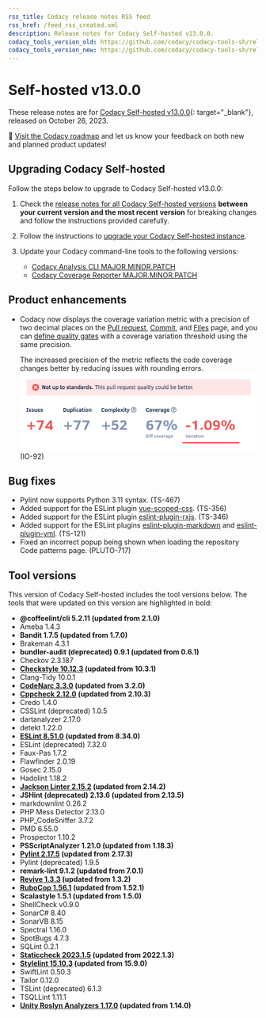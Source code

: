 ```yaml
---
rss_title: Codacy release notes RSS feed
rss_href: /feed_rss_created.xml
description: Release notes for Codacy Self-hosted v13.0.0.
codacy_tools_version_old: https://github.com/codacy/codacy-tools-sh/releases/tag/sh-1.2.6
codacy_tools_version_new: https://github.com/codacy/codacy-tools-sh/releases/tag/sh-1.2.7
---
```


# Self-hosted v13.0.0

These release notes are for [Codacy Self-hosted v13.0.0](https://github.com/codacy/chart/releases/tag/13.0.0){: target="_blank"}, released on October 26, 2023.<!-- TODO Update release date -->

📢 [Visit the Codacy roadmap](https://roadmap.codacy.com) and <span class="skip-vale">let us know</span> your feedback on both new and planned product updates!

<!--TODO Check these issues manually

Jira issues without release notes

Epics:
Bugs and other issues:
-   https://codacy.atlassian.net/browse/TS-623
-   https://codacy.atlassian.net/browse/TS-621
-   https://codacy.atlassian.net/browse/TS-601
-   https://codacy.atlassian.net/browse/TS-600
-   https://codacy.atlassian.net/browse/TS-599
-   https://codacy.atlassian.net/browse/TS-598
-   https://codacy.atlassian.net/browse/TS-597
-   https://codacy.atlassian.net/browse/TS-587
-   https://codacy.atlassian.net/browse/TS-586
-   https://codacy.atlassian.net/browse/TS-585
-   https://codacy.atlassian.net/browse/TS-584
-   https://codacy.atlassian.net/browse/TS-583
-   https://codacy.atlassian.net/browse/TS-575
-   https://codacy.atlassian.net/browse/TS-572
-   https://codacy.atlassian.net/browse/TS-571
-   https://codacy.atlassian.net/browse/TS-570
-   https://codacy.atlassian.net/browse/TS-569
-   https://codacy.atlassian.net/browse/TS-566
-   https://codacy.atlassian.net/browse/TS-565
-   https://codacy.atlassian.net/browse/TS-556
-   https://codacy.atlassian.net/browse/TS-552
-   https://codacy.atlassian.net/browse/TS-550
-   https://codacy.atlassian.net/browse/TS-541
-   https://codacy.atlassian.net/browse/TS-486
-   https://codacy.atlassian.net/browse/TS-449
-   https://codacy.atlassian.net/browse/TS-448
-   https://codacy.atlassian.net/browse/TS-428
-   https://codacy.atlassian.net/browse/TS-424
-   https://codacy.atlassian.net/browse/TS-419
-   https://codacy.atlassian.net/browse/TS-416

Jira issues with disabled release notes

Epics:
Bugs and other issues:
-   https://codacy.atlassian.net/browse/TS-615
-   https://codacy.atlassian.net/browse/TS-595
-   https://codacy.atlassian.net/browse/TS-546
-   https://codacy.atlassian.net/browse/TS-524
-   https://codacy.atlassian.net/browse/TS-523
-   https://codacy.atlassian.net/browse/TS-521
-   https://codacy.atlassian.net/browse/TS-515
-   https://codacy.atlassian.net/browse/TS-513
-   https://codacy.atlassian.net/browse/TS-509
-   https://codacy.atlassian.net/browse/TS-508
-   https://codacy.atlassian.net/browse/TS-507
-   https://codacy.atlassian.net/browse/TS-506
-   https://codacy.atlassian.net/browse/TS-505
-   https://codacy.atlassian.net/browse/TS-483
-   https://codacy.atlassian.net/browse/TS-482
-   https://codacy.atlassian.net/browse/TS-481
-   https://codacy.atlassian.net/browse/TS-479
-   https://codacy.atlassian.net/browse/TS-478
-   https://codacy.atlassian.net/browse/TS-466
-   https://codacy.atlassian.net/browse/TS-465
-   https://codacy.atlassian.net/browse/TS-456
-   https://codacy.atlassian.net/browse/TS-374
-   https://codacy.atlassian.net/browse/TS-336
-   https://codacy.atlassian.net/browse/TS-110
-   https://codacy.atlassian.net/browse/CY-7084
-->

## Upgrading Codacy Self-hosted

Follow the steps below to upgrade to Codacy Self-hosted v13.0.0:

1.  Check the [release notes for all Codacy Self-hosted versions](../index.md#self-hosted) **between your current version and the most recent version** for breaking changes and follow the instructions provided <span class="skip-vale">carefully</span>.

1.  Follow the instructions to [upgrade your Codacy Self-hosted instance](https://docs.codacy.com/v13.0/chart/maintenance/upgrade/).

1.  Update your Codacy command-line tools to the following versions:<!--TODO Update CLI tool versions-->

    -   [Codacy Analysis CLI MAJOR.MINOR.PATCH](https://github.com/codacy/codacy-analysis-cli/releases/tag/MAJOR.MINOR.PATCH)
    -   [Codacy Coverage Reporter MAJOR.MINOR.PATCH](https://github.com/codacy/codacy-coverage-reporter/releases/tag/MAJOR.MINOR.PATCH)

## Product enhancements

-   Codacy now displays the coverage variation metric with a precision of two decimal places on the [Pull request](https://docs.codacy.com/v13.0/repositories/pull-requests/), [Commit](https://docs.codacy.com/v13.0/repositories/commits/), and [Files](https://docs.codacy.com/v13.0/repositories/files/) page, and you can [define quality gates](https://docs.codacy.com/v13.0/repositories-configure/adjusting-quality-settings/#gates) with a coverage variation threshold using the same precision.

    The increased precision of the metric reflects the code coverage changes better by reducing issues with rounding errors. ![Coverage variation on the Pull request quality overview](../images/io-92.png) (IO-92)

## Bug fixes

-   Pylint now supports Python 3.11 syntax. (TS-467)
-   Added support for the ESLint plugin [<span class="skip-vale">vue-scoped-css</span>](https://www.npmjs.com/package/eslint-plugin-vue-scoped-css). (TS-356)
-   Added support for the ESLint plugin [<span class="skip-vale">eslint-plugin-rxjs</span>](https://www.npmjs.com/package/eslint-plugin-rxjs). (TS-346)
-   Added support for the ESLint plugins [<span class="skip-vale">eslint-plugin-markdown</span>](https://www.npmjs.com/package/eslint-plugin-markdown) and [<span class="skip-vale">eslint-plugin-yml</span>](https://www.npmjs.com/package/eslint-plugin-yml). (TS-121)
-   Fixed an incorrect popup being shown when loading the repository Code patterns page. (PLUTO-717)

## Tool versions

This version of Codacy Self-hosted includes the tool versions below. The tools that were updated on this version are highlighted in bold:

-   **@coffeelint/cli 5.2.11 (updated from 2.1.0)**
-   Ameba 1.4.3
-   **Bandit 1.7.5 (updated from 1.7.0)**
-   Brakeman 4.3.1
-   **bundler-audit (deprecated) 0.9.1 (updated from 0.6.1)**
-   Checkov 2.3.187
-   **[Checkstyle 10.12.3](https://checkstyle.sourceforge.io/releasenotes.html#Release_10.12.3) (updated from 10.3.1)**
-   Clang-Tidy 10.0.1
-   **[CodeNarc 3.3.0](https://github.com/CodeNarc/CodeNarc/blob/master/CHANGELOG.md) (updated from 3.2.0)**
-   **[Cppcheck 2.12.0](https://github.com/danmar/cppcheck/releases/tag/2.12.0) (updated from 2.10.3)**
-   Credo 1.4.0
-   CSSLint (deprecated) 1.0.5
-   dartanalyzer 2.17.0
-   detekt 1.22.0
-   **[ESLint 8.51.0](https://github.com/eslint/eslint/releases/tag/v8.51.0) (updated from 8.34.0)**
-   ESLint (deprecated) 7.32.0
-   Faux-Pas 1.7.2
-   Flawfinder 2.0.19
-   Gosec 2.15.0
-   Hadolint 1.18.2
-   **[Jackson Linter 2.15.2](https://github.com/FasterXML/jackson/wiki/Jackson-Release-2.15.2) (updated from 2.14.2)**
-   **JSHint (deprecated) 2.13.6 (updated from 2.13.5)**
-   markdownlint 0.26.2
-   PHP Mess Detector 2.13.0
-   PHP_CodeSniffer 3.7.2
-   PMD 6.55.0
-   Prospector 1.10.2
-   **PSScriptAnalyzer 1.21.0 (updated from 1.18.3)**
-   **[Pylint 2.17.5](https://github.com/pylint-dev/pylint/releases/tag/v2.17.5) (updated from 2.17.3)**
-   Pylint (deprecated) 1.9.5
-   **remark-lint 9.1.2 (updated from 7.0.1)**
-   **[Revive 1.3.3](https://github.com/mgechev/revive/releases/tag/v1.3.3) (updated from 1.3.2)**
-   **[RuboCop 1.56.1](https://github.com/rubocop/rubocop/releases/tag/v1.56.1) (updated from 1.52.1)**
-   **Scalastyle 1.5.1 (updated from 1.5.0)**
-   ShellCheck v0.9.0
-   SonarC# 8.40
-   SonarVB 8.15
-   Spectral 1.16.0
-   SpotBugs 4.7.3
-   SQLint 0.2.1
-   **[Staticcheck 2023.1.5](https://staticcheck.io/changes/2023.1.5/#2023.1.5) (updated from 2022.1.3)**
-   **[Stylelint 15.10.3](https://github.com/stylelint/stylelint/releases/tag/15.10.3) (updated from 15.9.0)**
-   SwiftLint 0.50.3
-   Tailor 0.12.0
-   TSLint (deprecated) 6.1.3
-   TSQLLint 1.11.1
-   **[Unity Roslyn Analyzers 1.17.0](https://github.com/microsoft/Microsoft.Unity.Analyzers/releases/tag/1.17.0) (updated from 1.14.0)**
